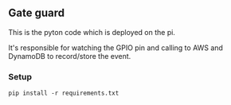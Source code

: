 ## Gate guard

This is the pyton code which is deployed on the pi.

It's responsible for watching the GPIO pin and calling
to AWS and DynamoDB to record/store the event.


### Setup
```
pip install -r requirements.txt
```
